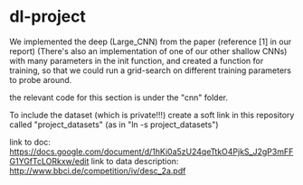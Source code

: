 # dl-project
We implemented the deep (Large_CNN) from the paper (reference [1] in our report)
(There's also an implementation of one of our other shallow CNNs)
with many parameters in the init function, and created a function for training,
so that we could run a grid-search on different training parameters to probe around.

the relevant code for this section is under the "cnn" folder.

To include the dataset (which is private!!!) create a soft link
in this repository called "project_datasets"
(as in "ln -s <path to your project_datasets> project_datasets")

link to doc: https://docs.google.com/document/d/1hKi0a5zU24qeTtkO4PjkS_J2gP3mFFG1YGfTcLORkxw/edit
link to data description: http://www.bbci.de/competition/iv/desc_2a.pdf
